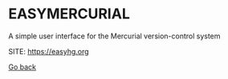 # EASYMERCURIAL
 
 A simple user interface for the Mercurial version-control system
 
 SITE: https://easyhg.org

 [Go back](https://portable-linux-apps.github.io/apps.html)
